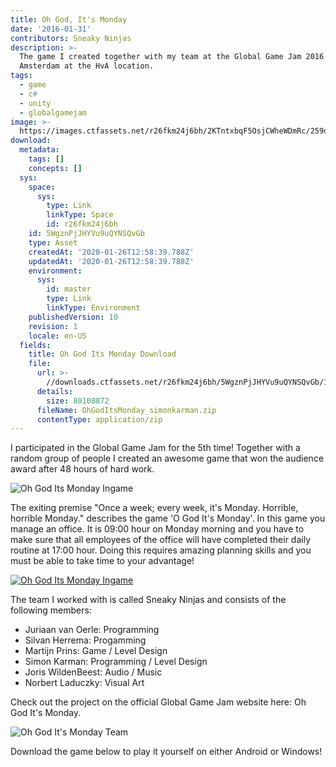 ```yaml
---
title: Oh God, It's Monday
date: '2016-01-31'
contributors: Sneaky Ninjas
description: >-
  The game I created together with my team at the Global Game Jam 2016 in
  Amsterdam at the HvA location.
tags:
  - game
  - c#
  - unity
  - globalgamejam
image: >-
  https://images.ctfassets.net/r26fkm24j6bh/2KTntxbqF5OsjCWheWDmRc/259da459b9a64b076d52ebf53a4cb477/splashscreen.png
download:
  metadata:
    tags: []
    concepts: []
  sys:
    space:
      sys:
        type: Link
        linkType: Space
        id: r26fkm24j6bh
    id: 5WgznPjJHYVu9uQYNSQvGb
    type: Asset
    createdAt: '2020-01-26T12:58:39.788Z'
    updatedAt: '2020-01-26T12:58:39.788Z'
    environment:
      sys:
        id: master
        type: Link
        linkType: Environment
    publishedVersion: 10
    revision: 1
    locale: en-US
  fields:
    title: Oh God Its Monday Download
    file:
      url: >-
        //downloads.ctfassets.net/r26fkm24j6bh/5WgznPjJHYVu9uQYNSQvGb/113fb22fb4442ae1ae5c528c5c665e4a/OhGodItsMonday_simonkarman.zip
      details:
        size: 80108872
      fileName: OhGodItsMonday_simonkarman.zip
      contentType: application/zip
---
```


I participated in the Global Game Jam for the 5th time! Together with a random group of people I created an awesome game that won the audience award after 48 hours of hard work.

![Oh God Its Monday Ingame](//images.ctfassets.net/r26fkm24j6bh/6aloKBvUnWVRjfj45QGF7O/bc835aaee818f952aad8f70bb38e81a0/ggj2016.jpg)

The exiting premise "Once a week; every week, it's Monday. Horrible, horrible Monday." describes the game 'O God It's Monday'. In this game you manage an office. It is 09:00 hour on Monday morning and you have to make sure that all employees of the office will have completed their daily routine at 17:00 hour. Doing this requires amazing planning skills and you must be able to take time to your advantage!

[![Oh God Its Monday Ingame](https://img.youtube.com/vi/c9IxEfF0Vgg/0.jpg)](https://www.youtube.com/watch?v=c9IxEfF0Vgg)

The team I worked with is called Sneaky Ninjas and consists of the following members:
- Juriaan van Oerle: Programming
- Silvan Herrema: Progamming
- Martijn Prins: Game / Level Design
- Simon Karman: Programming / Level Design
- Joris WildenBeest: Audio / Music
- Norbert Laduczky: Visual Art

Check out the project on the official Global Game Jam website here: Oh God It's Monday.

![Oh God It's Monday Team](//images.ctfassets.net/r26fkm24j6bh/7J80WdG0M2KJmmo6ERODod/5f5dfeb7a4e3a578853a13bc9cc5c322/team.jpg)

Download the game below to play it yourself on either Android or Windows!